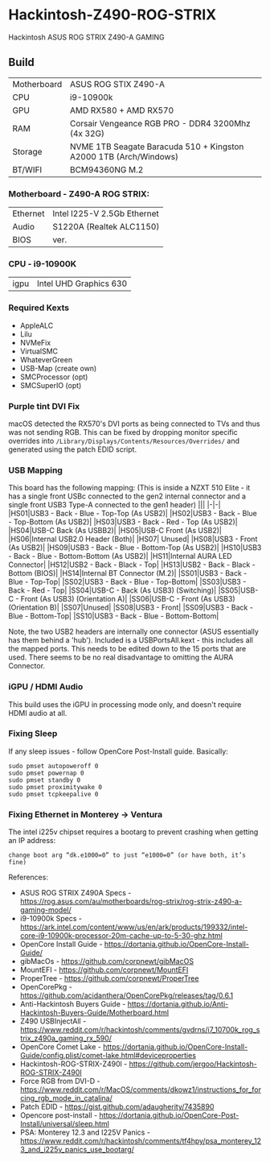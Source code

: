 # Hackintosh-Z490-ROG-STRIX
Hackintosh ASUS ROG STRIX Z490-A GAMING

## Build
|||
|-|-|
|Motherboard|ASUS ROG STIX Z490-A|
|CPU|i9-10900k|
|GPU|AMD RX580 + AMD RX570|
|RAM|Corsair Vengeance RGB PRO - DDR4 3200Mhz (4x 32G)|
|Storage|NVME 1TB Seagate Baracuda 510 + Kingston A2000 1TB (Arch/Windows)|
|BT/WIFI|BCM94360NG M.2 |


### Motherboard - Z490-A ROG STRIX:
|||
|-|-|
|Ethernet|Intel I225-V 2.5Gb Ethernet|
|Audio|S1220A (Realtek ALC1150)|
|BIOS|ver. |

### CPU - i9-10900K
|||
|-|-|
|igpu|Intel UHD Graphics 630|

### Required Kexts
* AppleALC
* Lilu
* NVMeFix
* VirtualSMC
* WhateverGreen
* USB-Map (create own)
* SMCProcessor (opt)
* SMCSuperIO (opt)


### Purple tint DVI Fix

macOS detected the RX570's DVI ports as being connected to TVs and thus was not sending RGB.  This can be fixed by dropping monitor specific overrides into `/Library/Displays/Contents/Resources/Overrides/` and generated using the patch EDID script.

### USB Mapping
This board has the following mapping:
(This is inside a NZXT 510 Elite - it has a single front USBc connected to the gen2 internal connector and a single front USB3 Type-A connected to the gen1 header)
|||
|-|-|
|HS01|USB3 - Back - Blue - Top-Top (As USB2)|
|HS02|USB3 - Back - Blue - Top-Bottom (As USB2)|
|HS03|USB3 - Back - Red - Top (As USB2)|
|HS04|USB-C Back (As USBB2)|
|HS05|USB-C Front (As USB2)|
|HS06|Internal USB2.0 Header (Both)|
|HS07| Unused|
|HS08|USB3 - Front (As USB2)|
|HS09|USB3 - Back - Blue - Bottom-Top (As USB2)|
|HS10|USB3 - Back - Blue - Bottom-Bottom (As USB2)|
|HS11|Internal AURA LED Connector|
|HS12|USB2 - Back - Black - Top|
|HS13|USB2 - Back - Black - Bottom (BIOS)|
|HS14|Internal BT Connector (M.2)|
|SS01|USB3 - Back - Blue - Top-Top|
|SS02|USB3 - Back - Blue - Top-Bottom|
|SS03|USB3 - Back - Red - Top|
|SS04|USB-C - Back (As USB3) (Switching)|
|SS05|USB-C - Front (As USB3) (Orientation A)|
|SS06|USB-C - Front (As USB3) (Orientation B)|
|SS07|Unused|
|SS08|USB3 - Front|
|SS09|USB3 - Back - Blue - Bottom-Top|
|SS10|USB3 - Back - Blue - Bottom-Bottom|

Note, the two USB2 headers are internally one connector (ASUS essentially has them behind a 'hub').
Included is a USBPortsAll.kext - this includes all the mapped ports.  This needs to be edited down to the 15 ports that are used.
There seems to be no real disadvantage to omitting the AURA Connector.

### iGPU / HDMI Audio
This build uses the iGPU in processing mode only, and doesn't require HDMI audio at all.

### Fixing Sleep
If any sleep issues - follow OpenCore Post-Install guide.
Basically:
```
sudo pmset autopoweroff 0
sudo pmset powernap 0
sudo pmset standby 0
sudo pmset proximitywake 0
sudo pmset tcpkeepalive 0
```

### Fixing Ethernet in Monterey -> Ventura
The intel i225v chipset requires a bootarg to prevent crashing when getting an IP address:
```
change boot arg “dk.e1000=0” to just “e1000=0” (or have both, it’s fine)
```

References:
* ASUS ROG STRIX Z490A Specs - https://rog.asus.com/au/motherboards/rog-strix/rog-strix-z490-a-gaming-model/
* i9-10900k Specs - https://ark.intel.com/content/www/us/en/ark/products/199332/intel-core-i9-10900k-processor-20m-cache-up-to-5-30-ghz.html
* OpenCore Install Guide - https://dortania.github.io/OpenCore-Install-Guide/
* gibMacOs - https://github.com/corpnewt/gibMacOS
* MountEFI - https://github.com/corpnewt/MountEFI
* ProperTree - https://github.com/corpnewt/ProperTree
* OpenCorePkg - https://github.com/acidanthera/OpenCorePkg/releases/tag/0.6.1
* Anti-Hackintosh Buyers Guide - https://dortania.github.io/Anti-Hackintosh-Buyers-Guide/Motherboard.html
* Z490 USBInjectAll - https://www.reddit.com/r/hackintosh/comments/gvdrns/i7_10700k_rog_strix_z490a_gaming_rx_590/
* OpenCore Comet Lake - https://dortania.github.io/OpenCore-Install-Guide/config.plist/comet-lake.html#deviceproperties
* Hackintosh-ROG-STRIX-Z490l - https://github.com/jergoo/Hackintosh-ROG-STRIX-Z490I
* Force RGB from DVI-D - https://www.reddit.com/r/MacOS/comments/dkowz1/instructions_for_forcing_rgb_mode_in_catalina/
* Patch EDID - https://gist.github.com/adaugherity/7435890
* Opencore post-install - https://dortania.github.io/OpenCore-Post-Install/universal/sleep.html
* PSA: Monterey 12.3 and I225V Panics - https://www.reddit.com/r/hackintosh/comments/tf4hpy/psa_monterey_123_and_i225v_panics_use_bootarg/
